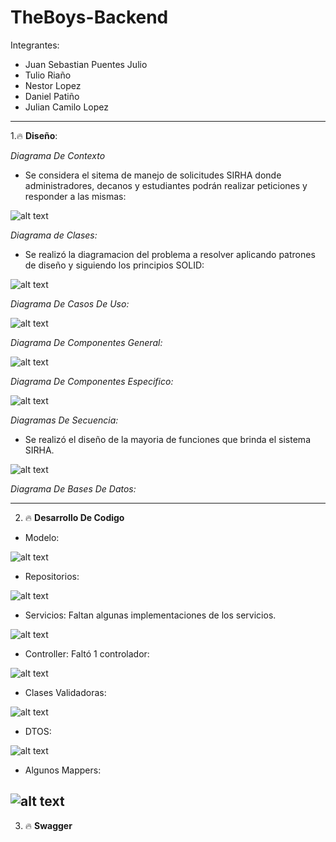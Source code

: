 # TheBoys-Backend

Integrantes:

- Juan Sebastian Puentes Julio
- Tulio Riaño
- Nestor Lopez
- Daniel Patiño
- Julian Camilo Lopez

---

1.🔥 **Diseño**:

_Diagrama De Contexto_

- Se considera el sitema de manejo de solicitudes SIRHA donde administradores, decanos y estudiantes podrán realizar peticiones y responder a las mismas:

![alt text](docs/imagenes/contexto.png)

_Diagrama de Clases:_

- Se realizó la diagramacion del problema a resolver aplicando patrones de diseño y siguiendo los principios SOLID:

![alt text](docs/imagenes/clases.png)

_Diagrama De Casos De Uso:_

![alt text](docs/imagenes/casosDeUso.png)

_Diagrama De Componentes General:_

![alt text](docs/imagenes/componentesGeneral.png)

_Diagrama De Componentes Especifico:_

![alt text](docs/imagenes/especifico.png)

_Diagramas De Secuencia:_

- Se realizó el diseño de la mayoria de funciones que brinda el sistema SIRHA.

![alt text](docs/imagenes/secuencia.png)

_Diagrama De Bases De Datos:_

---

2. 🔥 **Desarrollo De Codigo**

- Modelo:

![alt text](docs/imagenes/Modelo.png)

- Repositorios:

![alt text](docs/imagenes/repositorio.png)

- Servicios: Faltan algunas implementaciones de los servicios.

![alt text](docs/imagenes/servicios.png)

- Controller: Faltó 1 controlador:

![alt text](docs/imagenes/controladores.png)

- Clases Validadoras:

![alt text](docs/imagenes/validators.png)

- DTOS:

![alt text](docs/imagenes/DTOS.png)

- Algunos Mappers:

![alt text](docs/imagenes/mappers.png)
---

3. 🔥 **Swagger**
